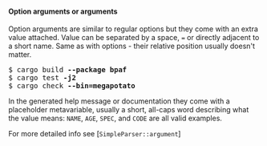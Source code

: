 #### Option arguments or arguments

Option arguments are similar to regular options but they come with an extra value attached.
Value can be separated by a space, `=` or directly adjacent to a short name. Same as with
options - their relative position usually doesn't matter.

<div class="code-wrap">
<pre>
$ cargo build <span style="font-weight: bold">--package bpaf</span>
$ cargo test <span style="font-weight: bold">-j2</span>
$ cargo check <span style="font-weight: bold">--bin=megapotato</span>
</pre>
</div>

In the generated help message or documentation they come with a placeholder metavariable,
usually a short, all-caps word describing what the value means: `NAME`, `AGE`, `SPEC`, and `CODE`
are all valid examples.

For more detailed info see [`SimpleParser::argument`]
